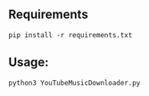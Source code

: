## Requirements
```
pip install -r requirements.txt
```
## Usage:
```
python3 YouTubeMusicDownloader.py
```
